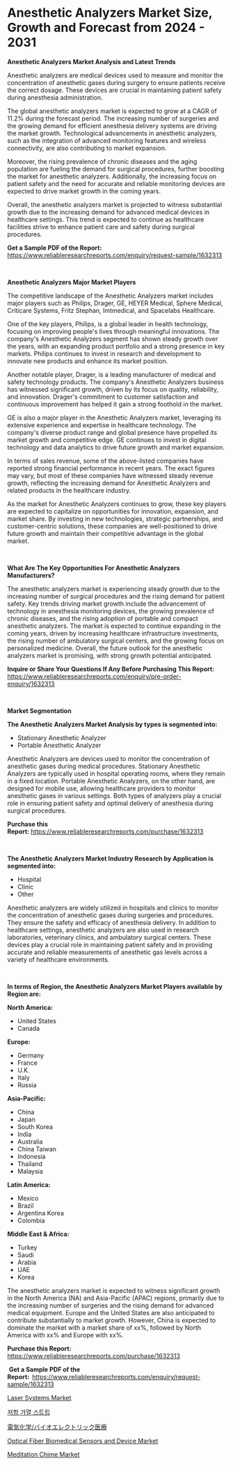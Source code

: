 <p><h1>Anesthetic Analyzers Market Size, Growth and Forecast from 2024 - 2031</h1></p><p><strong>Anesthetic Analyzers Market Analysis and Latest Trends</strong></p>
<p><p>Anesthetic analyzers are medical devices used to measure and monitor the concentration of anesthetic gases during surgery to ensure patients receive the correct dosage. These devices are crucial in maintaining patient safety during anesthesia administration.</p><p>The global anesthetic analyzers market is expected to grow at a CAGR of 11.2% during the forecast period. The increasing number of surgeries and the growing demand for efficient anesthesia delivery systems are driving the market growth. Technological advancements in anesthetic analyzers, such as the integration of advanced monitoring features and wireless connectivity, are also contributing to market expansion.</p><p>Moreover, the rising prevalence of chronic diseases and the aging population are fueling the demand for surgical procedures, further boosting the market for anesthetic analyzers. Additionally, the increasing focus on patient safety and the need for accurate and reliable monitoring devices are expected to drive market growth in the coming years.</p><p>Overall, the anesthetic analyzers market is projected to witness substantial growth due to the increasing demand for advanced medical devices in healthcare settings. This trend is expected to continue as healthcare facilities strive to enhance patient care and safety during surgical procedures.</p></p>
<p><strong>Get a Sample PDF of the Report:&nbsp;</strong> <a href="https://www.reliableresearchreports.com/enquiry/request-sample/1632313">https://www.reliableresearchreports.com/enquiry/request-sample/1632313</a></p>
<p>&nbsp;</p>
<p><strong>Anesthetic Analyzers Major Market Players</strong></p>
<p><p>The competitive landscape of the Anesthetic Analyzers market includes major players such as Philips, Drager, GE, HEYER Medical, Sphere Medical, Criticare Systems, Fritz Stephan, Imtmedical, and Spacelabs Healthcare. </p><p>One of the key players, Philips, is a global leader in health technology, focusing on improving people's lives through meaningful innovations. The company's Anesthetic Analyzers segment has shown steady growth over the years, with an expanding product portfolio and a strong presence in key markets. Philips continues to invest in research and development to innovate new products and enhance its market position.</p><p>Another notable player, Drager, is a leading manufacturer of medical and safety technology products. The company's Anesthetic Analyzers business has witnessed significant growth, driven by its focus on quality, reliability, and innovation. Drager's commitment to customer satisfaction and continuous improvement has helped it gain a strong foothold in the market.</p><p>GE is also a major player in the Anesthetic Analyzers market, leveraging its extensive experience and expertise in healthcare technology. The company's diverse product range and global presence have propelled its market growth and competitive edge. GE continues to invest in digital technology and data analytics to drive future growth and market expansion.</p><p>In terms of sales revenue, some of the above-listed companies have reported strong financial performance in recent years. The exact figures may vary, but most of these companies have witnessed steady revenue growth, reflecting the increasing demand for Anesthetic Analyzers and related products in the healthcare industry.</p><p>As the market for Anesthetic Analyzers continues to grow, these key players are expected to capitalize on opportunities for innovation, expansion, and market share. By investing in new technologies, strategic partnerships, and customer-centric solutions, these companies are well-positioned to drive future growth and maintain their competitive advantage in the global market.</p></p>
<p>&nbsp;</p>
<p><strong>What Are The Key Opportunities For Anesthetic Analyzers Manufacturers?</strong></p>
<p><p>The anesthetic analyzers market is experiencing steady growth due to the increasing number of surgical procedures and the rising demand for patient safety. Key trends driving market growth include the advancement of technology in anesthesia monitoring devices, the growing prevalence of chronic diseases, and the rising adoption of portable and compact anesthetic analyzers. The market is expected to continue expanding in the coming years, driven by increasing healthcare infrastructure investments, the rising number of ambulatory surgical centers, and the growing focus on personalized medicine. Overall, the future outlook for the anesthetic analyzers market is promising, with strong growth potential anticipated.</p></p>
<p><strong>Inquire or Share Your Questions If Any Before Purchasing This Report:</strong> <a href="https://www.reliableresearchreports.com/enquiry/pre-order-enquiry/1632313">https://www.reliableresearchreports.com/enquiry/pre-order-enquiry/1632313</a></p>
<p>&nbsp;</p>
<p><strong>Market Segmentation</strong></p>
<p><strong>The Anesthetic Analyzers Market Analysis by types is segmented into:</strong></p>
<p><ul><li>Stationary Anesthetic Analyzer</li><li>Portable Anesthetic Analyzer</li></ul></p>
<p><p>Anesthetic Analyzers are devices used to monitor the concentration of anesthetic gases during medical procedures. Stationary Anesthetic Analyzers are typically used in hospital operating rooms, where they remain in a fixed location. Portable Anesthetic Analyzers, on the other hand, are designed for mobile use, allowing healthcare providers to monitor anesthetic gases in various settings. Both types of analyzers play a crucial role in ensuring patient safety and optimal delivery of anesthesia during surgical procedures.</p></p>
<p><strong>Purchase this Report:&nbsp;</strong><a href="https://www.reliableresearchreports.com/purchase/1632313">https://www.reliableresearchreports.com/purchase/1632313</a></p>
<p>&nbsp;</p>
<p><strong>The Anesthetic Analyzers Market Industry Research by Application is segmented into:</strong></p>
<p><ul><li>Hospital</li><li>Clinic</li><li>Other</li></ul></p>
<p><p>Anesthetic analyzers are widely utilized in hospitals and clinics to monitor the concentration of anesthetic gases during surgeries and procedures. They ensure the safety and efficacy of anesthesia delivery. In addition to healthcare settings, anesthetic analyzers are also used in research laboratories, veterinary clinics, and ambulatory surgical centers. These devices play a crucial role in maintaining patient safety and in providing accurate and reliable measurements of anesthetic gas levels across a variety of healthcare environments.</p></p>
<p>&nbsp;</p>
<p><strong>In terms of Region, the Anesthetic Analyzers Market Players available by Region are:</strong></p>
<p>
    <p> <strong> North America: </strong>
        <ul>
            <li>United States</li>
            <li>Canada</li>
        </ul>
        </p> 
    <p> <strong> Europe: </strong>
        <ul>
            <li>Germany</li>
            <li>France</li>
            <li>U.K.</li>
            <li>Italy</li>
            <li>Russia</li>
        </ul>
        </p> 
    <p> <strong> Asia-Pacific: </strong>
        <ul>
            <li>China</li>
            <li>Japan</li>
            <li>South Korea</li>
            <li>India</li>
            <li>Australia</li>
            <li>China Taiwan</li>
            <li>Indonesia</li>
            <li>Thailand</li>
            <li>Malaysia</li>
        </ul>
        </p> 
    <p> <strong> Latin America: </strong>
        <ul>
            <li>Mexico</li>
            <li>Brazil</li>
            <li>Argentina Korea</li>
            <li>Colombia</li>
        </ul>
        </p> 
    <p> <strong> Middle East & Africa: </strong>
        <ul>
            <li>Turkey</li>
            <li>Saudi</li>
            <li>Arabia</li>
            <li>UAE</li>
            <li>Korea</li>
        </ul>
    </p>
    </p>
<p><p>The anesthetic analyzers market is expected to witness significant growth in the North America (NA) and Asia-Pacific (APAC) regions, primarily due to the increasing number of surgeries and the rising demand for advanced medical equipment. Europe and the United States are also anticipated to contribute substantially to market growth. However, China is expected to dominate the market with a market share of xx%, followed by North America with xx% and Europe with xx%.</p></p>
<p><strong>Purchase this Report: </strong><a href="https://www.reliableresearchreports.com/purchase/1632313">https://www.reliableresearchreports.com/purchase/1632313</a></p>
<p>&nbsp;<strong>Get a Sample PDF of the Report:&nbsp;&nbsp;</strong><a href="https://www.reliableresearchreports.com/enquiry/request-sample/1632313">https://www.reliableresearchreports.com/enquiry/request-sample/1632313</a></p>
<p><strong></strong></p>
<p><p><a href="https://confirmed-shield-e13.notion.site/Laser-Systems-Market-Research-Report-Forecasted-for-Period-from-2024-2031-by-Market-Type-Market--bcd2dad96ed946d1bbecfff86329f502">Laser Systems Market</a></p><p><a href="https://medium.com/@duttgfgzg7325/%EC%A0%80%ED%95%AD-%EA%B0%80%EC%97%B4-%EC%8A%A4%ED%8A%B8%EB%A6%BD-%EC%8B%9C%EC%9E%A5-%EC%8B%9C%EC%9E%A5-%EC%A0%90%EC%9C%A0%EC%9C%A8-%EC%8B%9C%EC%9E%A5-%ED%8A%B8%EB%A0%8C%EB%93%9C-%EA%B7%B8%EB%A6%AC%EA%B3%A0-%EB%AF%B8%EB%9E%98-%EC%84%B1%EC%9E%A5-%ED%83%90%EC%83%89-6b5deab2cacd">저항 가열 스트립</a></p><p><a href="https://medium.com/@tariqzafar00/%E3%82%A8%E3%83%AC%E3%82%AF%E3%83%88%E3%83%AD%E3%82%B7%E3%83%A5%E3%83%BC%E3%83%86%E3%82%A3%E3%82%AB%E3%83%AB-%E3%83%90%E3%82%A4%E3%82%AA%E3%82%A8%E3%83%AC%E3%82%AF%E3%83%88%E3%83%AA%E3%83%83%E3%82%AF%E5%8C%BB%E5%AD%A6%E5%B8%82%E5%A0%B4-%E5%B8%82%E5%A0%B4cagr-%E5%B8%82%E5%A0%B4%E3%83%88%E3%83%AC%E3%83%B3%E3%83%89-%E3%81%8A%E3%82%88%E3%81%B3%E6%88%90%E9%95%B7%E6%88%A6%E7%95%A5%E3%81%AB%E9%96%A2%E3%81%99%E3%82%8B%E6%B4%9E%E5%AF%9F-610d3329e47e">電気化学/バイオエレクトリック医療</a></p><p><a href="https://funky-papaya-cf4.notion.site/Insights-into-Optical-Fiber-Biomedical-Sensors-and-Device-Market-Size-Analysing-Market-Share-Trend-b559a487046f44fe97f6395b654d1714">Optical Fiber Biomedical Sensors and Device Market</a></p><p><a href="https://view.publitas.com/reportprime-1/meditation-chime-market-size-and-growth-market-segmentation-regional-and-country-breakdowns-and-market-trends-for-period-from-2024-2031/">Meditation Chime Market</a></p></p>